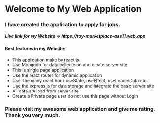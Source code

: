 <!DOCTYPE html>
<html>
  <head>
  </head>
  <body>
    <h1>Welcome to My Web Application</h1>
    <h3>I have created the application to apply for jobs.</h3>
    <h5>Live link for my Website =>  https://toy-marketplace-ass11.web.app </h5>
    <h4>Best features in my Website: </h4>
    <ul>
      <li>This application make by react js.</li>
      <li>Use Mongodb for data collecteion and create server site.</li>
      <li>This is single page application</li>
      <li>Use the react router for dynamic application</li>
      <li>Use The many react hook useState, useEffect, useLoaderData etc.</li>
      <li>Use the express js for data storage and integrate the basic server site</li>
      <li>All data are load from server site</li>
      <li>Create a Private page user do not use this page without Login</li>
    </ul>
    <h3>Please visit my awesome web application and give me rating. Thank you very much.</h3>
  </body>
</html>
